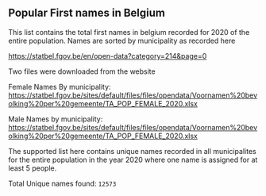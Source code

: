 ## Popular First names in Belgium

This list contains the total first names in belgium recorded for 2020 of the entire population. Names are sorted by municipality as recorded here

https://statbel.fgov.be/en/open-data?category=214&page=0

Two files were downloaded from the website

Female Names By municipality: https://statbel.fgov.be/sites/default/files/files/opendata/Voornamen%20bevolking%20per%20gemeente/TA_POP_FEMALE_2020.xlsx

Male Names by municipality: https://statbel.fgov.be/sites/default/files/files/opendata/Voornamen%20bevolking%20per%20gemeente/TA_POP_FEMALE_2020.xlsx

The supported list here contains unique names recorded in all municipalites for the entire population in the year 2020 where one name is assigned for at least 5 people.

Total Unique names found: `12573`